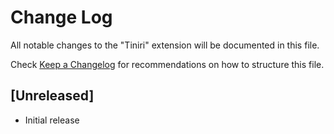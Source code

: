 # Change Log

All notable changes to the "Tiniri" extension will be documented in this file.

Check [Keep a Changelog](http://keepachangelog.com/) for recommendations on how to structure this file.

## [Unreleased]

- Initial release
